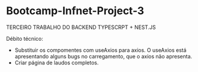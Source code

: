 # Bootcamp-Infnet-Project-3

TERCEIRO TRABALHO DO BACKEND
TYPESCRPT + NEST.JS


Débito técnico: 
- Substituir os compomentes com useAxios para axios. O useAxios está apresentando alguns bugs no carregamento, que o axios não apresenta.
- Criar página de laudos completos.